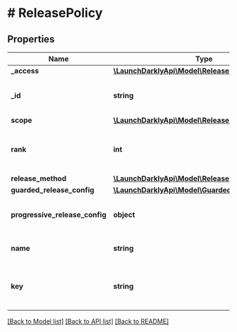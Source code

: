 # # ReleasePolicy

## Properties

Name | Type | Description | Notes
------------ | ------------- | ------------- | -------------
**_access** | [**\LaunchDarklyApi\Model\ReleasePoliciesAccessRep**](ReleasePoliciesAccessRep.md) |  | [optional]
**_id** | **string** | The unique identifier of the release policy |
**scope** | [**\LaunchDarklyApi\Model\ReleasePolicyScope**](ReleasePolicyScope.md) |  | [optional]
**rank** | **int** | The rank/priority of the release policy |
**release_method** | [**\LaunchDarklyApi\Model\ReleaseMethod**](ReleaseMethod.md) |  |
**guarded_release_config** | [**\LaunchDarklyApi\Model\GuardedReleaseConfig**](GuardedReleaseConfig.md) |  | [optional]
**progressive_release_config** | **object** | Configuration for progressive releases | [optional]
**name** | **string** | The name of the release policy |
**key** | **string** | The human-readable key of the release policy |

[[Back to Model list]](../../README.md#models) [[Back to API list]](../../README.md#endpoints) [[Back to README]](../../README.md)
